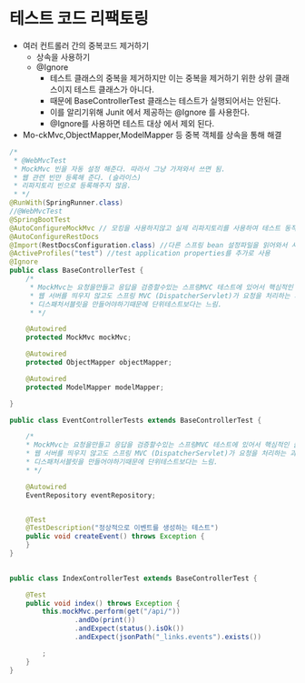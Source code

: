 # 테스트 코드 리팩토링
- 여러 컨트롤러 간의 중복코드 제거하기
  - 상속을 사용하기
  - @Ignore
    - 테스트 클래스의 중복을 제거하지만 이는 중복을 제거하기 위한 상위 클래스이지 테스트 클래스가 아니다.
    - 때문에 BaseControllerTest 클래스는 테스트가 실행되어서는 안된다.
    - 이를 알리기위해 Junit 에서 제공하는 @Ignore 를 사용한다.
    - @Ignore를 사용하면 테스트 대상 에서 제외 된다.
- Mo-ckMvc,ObjectMapper,ModelMapper 등 중복 객체를 상속을 통해 해결
```java
/*
 * @WebMvcTest
 * MockMvc 빈을 자동 설정 해준다. 따라서 그냥 가져와서 쓰면 됨.
 * 웹 관련 빈만 등록해 준다. (슬라이스)
 * 리파지토리 빈으로 등록해주지 않음.
 * */
@RunWith(SpringRunner.class)
//@WebMvcTest
@SpringBootTest
@AutoConfigureMockMvc // 모킹을 사용하지않고 실제 리파지토리를 사용하여 테스트 동작
@AutoConfigureRestDocs
@Import(RestDocsConfiguration.class) //다른 스프링 bean 설정파일을 읽어와서 사용하는 방법 중 하나
@ActiveProfiles("test") //test application properties를 추가로 사용
@Ignore
public class BaseControllerTest {
    /*
     * MockMvc는 요청을만들고 응답을 검증할수있는 스프링MVC 테스트에 있어서 핵심적인 클래스 중 하나.
     * 웹 서버를 띄우지 않고도 스프링 MVC (DispatcherServlet)가 요청을 처리하는 과정을 확인할 수 있기 때문에 컨트롤러 테스트용으로 자주 쓰임.
     * 디스패처서블릿을 만들어야하기때문에 단위테스트보다는 느림.
     * */

    @Autowired
    protected MockMvc mockMvc;

    @Autowired
    protected ObjectMapper objectMapper;

    @Autowired
    protected ModelMapper modelMapper;

}

```
```java
public class EventControllerTests extends BaseControllerTest {

    /*
    * MockMvc는 요청을만들고 응답을 검증할수있는 스프링MVC 테스트에 있어서 핵심적인 클래스 중 하나.
    * 웹 서버를 띄우지 않고도 스프링 MVC (DispatcherServlet)가 요청을 처리하는 과정을 확인할 수 있기 때문에 컨트롤러 테스트용으로 자주 쓰임.
    * 디스패처서블릿을 만들어야하기때문에 단위테스트보다는 느림.
    * */

    @Autowired
    EventRepository eventRepository;


    @Test
    @TestDescription("정상적으로 이벤트를 생성하는 테스트")
    public void createEvent() throws Exception {
    }
}
    
```
```java
public class IndexControllerTest extends BaseControllerTest {

    @Test
    public void index() throws Exception {
        this.mockMvc.perform(get("/api/"))
                .andDo(print())
                .andExpect(status().isOk())
                .andExpect(jsonPath("_links.events").exists())

        ;
    }
}
```